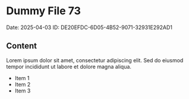 # Dummy File 73

Date: 2025-04-03
ID: DE20EFDC-6D05-4B52-9071-32931E292AD1

## Content

Lorem ipsum dolor sit amet, consectetur adipiscing elit.
Sed do eiusmod tempor incididunt ut labore et dolore magna aliqua.

* Item 1
* Item 2
* Item 3
